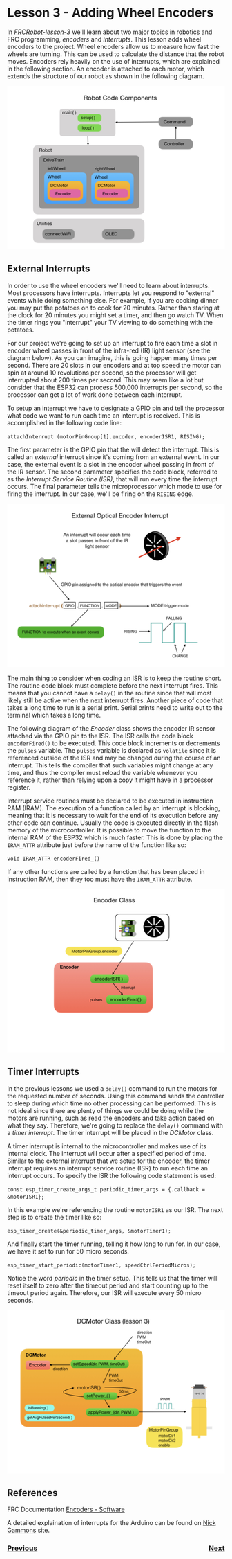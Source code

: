 # <a name="code"></a>Lesson 3 - Adding Wheel Encoders
In <i>[FRCRobot-lesson-3](https://github.com/mjwhite8119/FRCRobot/tree/FRCRobot-lesson-3)</i> we'll learn about two major topics in robotics and FRC programming, <i>encoders</i> and <i>interrupts</i>. This lesson adds wheel encoders to the project.  Wheel encoders allow us to measure how fast the wheels are turning. This can be used to calculate the distance that the robot moves. Encoders rely heavily on the use of interrupts, which are explained in the following section.  An encoder is attached to each motor, which extends the structure of our robot as shown in the following diagram.

![Robot Model](../images/FRCRobot/FRCRobot.005.jpeg)

## External Interrupts
In order to use the wheel encoders we'll need to learn about interrupts. Most processors have interrupts. Interrupts let you respond to "external" events while doing something else. For example, if you are cooking dinner you may put the potatoes on to cook for 20 minutes. Rather than staring at the clock for 20 minutes you might set a timer, and then go watch TV. When the timer rings you "interrupt" your TV viewing to do something with the potatoes.

For our project we're going to set up an interrupt to fire each time a slot in encoder wheel passes in front of the infra-red (IR) light sensor (see the diagram below). As you can imagine, this is going happen many times per second.  There are 20 slots in our encoders and at top speed the motor can spin at around 10 revolutions per second, so the processor will get interrupted about 200 times per second.  This may seem like a lot but consider that the ESP32 can process 500,000 interrupts per second, so the processor can get a lot of work done between each interrupt. 

To setup an interrupt we have to designate a GPIO pin and tell the processor what code we want to run each time an interrupt is received.  This is accomplished in the following code line:

`attachInterrupt (motorPinGroup[1].encoder, encoderISR1, RISING);`

The first parameter is the GPIO pin that the will detect the interrupt.  This is called an <i>external</i> interrupt since it's coming from an external event.  In our case, the external event is a slot in the encoder wheel passing in front of the IR sensor.  The second parameter specifies the code block, referred to as the <i>Interrupt Service Routine (ISR)</i>, that will run every time the interrupt occurs.  The final parameter tells the microprocessor which mode to use for firing the interrupt.  In our case, we'll be firing on the `RISING` edge.

![Optical Encoder](../images/FRCRobot/FRCRobot.014.jpeg)

The main thing to consider when coding an ISR is to keep the routine short.  The routine code block must complete before the next interrupt fires.  This means that you cannot have a `delay()` in the routine since that will most likely still be active when the next interrupt fires.  Another piece of code that takes a long time to run is a serial print.  Serial prints need to write out to the terminal which takes a long time.    

The following diagram of the <i>Encoder</i> class shows the encoder IR sensor attached via the GPIO pin to the ISR.  The ISR calls the code block `encoderFired()` to be executed. This code block increments or decrements the `pulses` variable.  The `pulses` variable is declared as `volatile` since it is referenced outside of the ISR and may be changed during the course of an interrupt. This tells the compiler that such variables might change at any time, and thus the compiler must reload the variable whenever you reference it, rather than relying upon a copy it might have in a processor register.

Interrupt service routines must be declared to be executed in instruction RAM (IRAM). The execution of a function called by an interrupt is blocking, meaning that it is necessary to wait for the end of its execution before any other code can continue.  Usually the code is executed directly in the flash memory of the microcontroller. It is possible to move the function to the internal RAM of the ESP32 which is much faster. This is done by placing the `IRAM_ATTR` attribute just before the name of the function like so:

`void IRAM_ATTR encoderFired_()`

If any other functions are called by a function that has been placed in instruction RAM, then they too must have the `IRAM_ATTR` attribute.

![Encoder](../images/FRCRobot/FRCRobot.007.jpeg)

## Timer Interrupts
In the previous lessons we used a `delay()` command to run the motors for the requested number of seconds. Using this command sends the controller to sleep during which time no other processing can be performed.  This is not ideal since there are plenty of things we could be doing while the motors are running, such as read the encoders and take action based on what they say.  Therefore, we're going to replace the `delay()` command with a <i>timer interrupt</i>. The timer interrupt will be placed in the <i>DCMotor</i> class.

A timer interrupt is internal to the microcontroller and makes use of its internal clock. The interrupt will occur after a specified period of time. Similar to the external interrupt that we setup for the encoder, the timer interrupt requires an interrupt service routine (ISR) to run each time an interrupt occurs. To specify the ISR the following code statement is used:

`const esp_timer_create_args_t periodic_timer_args = {.callback = &motorISR1};`

In this example we're referencing the routine `motorISR1` as our ISR.  The next step is to create the timer like so:

`esp_timer_create(&periodic_timer_args, &motorTimer1);`

And finally start the timer running, telling it how long to run for. In our case, we have it set to run for 50 micro seconds.

`esp_timer_start_periodic(motorTimer1, speedCtrlPeriodMicros);` 

Notice the word <i>periodic</i> in the timer setup.  This tells us that the timer will reset itself to zero after the timeout period and start counting up to the timeout period again. Therefore, our ISR will execute every 50 micro seconds.

![DCMotor](../images/FRCRobot/FRCRobot.008.jpeg)

## References
FRC Documentation [Encoders - Software](https://docs.wpilib.org/en/latest/docs/software/sensors/encoders-software.html)

A detailed explaination of interrupts for the Arduino can be found on [Nick Gammons](http://gammon.com.au/interrupts) site.


<h3><span style="float:left">
<a href="code2">Previous</a></span>
<span style="float:right">
<a href="code4">Next</a></span></h3>
